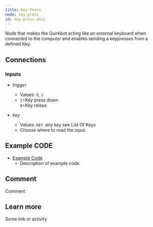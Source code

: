 ```yaml
---
title: Key Press
node: key-press
id: key-press-docs
---
```


Node that makes the Quirkbot acting like an external keyboard when connected to the computer and enables sending a keypresses from a defined Key.

## Connections

<div class="node-input-list" markdown="block">

### Inputs

- *trigger*
    - Values: `0`, `1`
    - `1`=Key press down<br> `0`=Key relese

- *key*
    - Values: `KEY_`*any key* see List Of Keys
    - Choose where to read the input.

</div>


## Example CODE

<div class="node-example-programs" markdown="block">

- [Example Code](http://code.quirkbot.com/program/XXXXXXXXXXXXXXXX "Go to Quirkbot CODE")
    - Description of example code.

</div>

## Comment
Comment

## Learn more
Some link or activity
